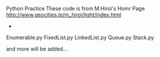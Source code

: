 Python Practice
These code is from
    M.Hiroi's Homr Page
    http://www.geocities.jp/m_hiroi/light/index.html

*
Enumerable.py
FixedList.py
LinkedList.py
Queue.py
Stack.py

and more will be added...
